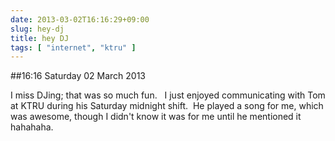 ```yaml
---
date: 2013-03-02T16:16:29+09:00
slug: hey-dj
title: hey DJ
tags: [ "internet", "ktru" ]
---
```


##16:16 Saturday 02 March 2013

I miss DJing; that was so much fun.   I just enjoyed communicating with Tom at KTRU during his Saturday midnight shift.  He played a song for me, which was awesome, though I didn't know it was for me until he mentioned it hahahaha.


